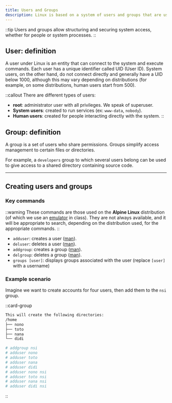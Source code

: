 ```yaml
---
title: Users and Groups
description: Linux is based on a system of users and groups that are useful for the people who use it, as well as for the system itself.
---
```


::tip
Users and groups allow structuring and securing system access, whether for people or system processes.
::

## User: definition

A user under Linux is an entity that can connect to the system and execute commands. Each user has a unique identifier called UID (User ID). System users, on the other hand, do not connect directly and generally have a UID below 1000, although this may vary depending on distributions (for example, on some distributions, human users start from 500).

::callout
There are different types of users:
- **root**: administrator user with all privileges. We speak of superuser.
- **System users**: created to run services (ex: `www-data`, `nobody`).
- **Human users**: created for people interacting directly with the system.
::

## Group: definition

A group is a set of users who share permissions. Groups simplify access management to certain files or directories.

For example, a `developers` group to which several users belong can be used to give access to a shared directory containing source code.

---

## Creating users and groups

### Key commands

::warning
These commands are those used on the **Alpine Linux** distribution (of which we use an [emulator](https://bellard.org/jslinux/vm.html?url=alpine-x86.cfg&mem=192) in class).
They are not always available, and it will be appropriate to search, depending on the distribution used, for the appropriate commands.
::

- `adduser`: creates a user ([man](https://fr.manpages.org/adduser/8)).
- `deluser`: deletes a user ([man](https://fr.manpages.org/deluser/8)).
- `addgroup`: creates a group ([man](https://fr.manpages.org/addgroup/8)).
- `delgroup`: deletes a group ([man](https://fr.manpages.org/delgroup/8)).
- `groups [user]`: displays groups associated with the user (replace `[user]` with a username)

### Example scenario
Imagine we want to create accounts for four users, then add them to the `nsi` group.

::card-group
```bash
This will create the following directories:
/home
├── nono
├── toto
├── nana
└── didi
```

```bash
# addgroup nsi
# adduser nono
# adduser toto
# adduser nana
# adduser didi
# adduser nono nsi
# adduser toto nsi
# adduser nana nsi
# adduser didi nsi
```
::